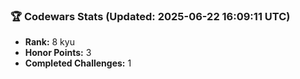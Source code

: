 ### 🏆 Codewars Stats (Updated: 2025-06-22 16:09:11 UTC)

- **Rank:** 8 kyu
- **Honor Points:** 3
- **Completed Challenges:** 1
